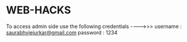 # WEB-HACKS

To access admin side use the following credentials ---->>>
username : saurabhvjejurkar@gmail.com
password : 1234
